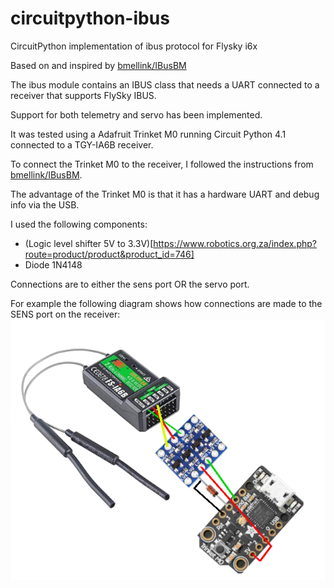 # circuitpython-ibus
CircuitPython implementation of ibus protocol for Flysky i6x

Based on and inspired by [bmellink/IBusBM](https://github.com/bmellink/IBusBM)

The ibus module contains an IBUS class that needs a UART connected to a receiver that supports FlySky IBUS.

Support for both telemetry and servo has been implemented.

It was tested using a Adafruit Trinket M0 running Circuit Python 4.1 connected to a TGY-IA6B receiver.

To connect the Trinket M0 to the receiver, I followed the instructions from [bmellink/IBusBM](https://github.com/bmellink/IBusBM).

The advantage of the Trinket M0 is that it has a hardware UART and debug info via the USB.

I used the following components:
* (Logic level shifter 5V to 3.3V)[https://www.robotics.org.za/index.php?route=product/product&product_id=746]
* Diode 1N4148

Connections are to either the sens port OR the servo port.

For example the following diagram shows how connections are made to the SENS port on the receiver:
![](img/connections.png)

